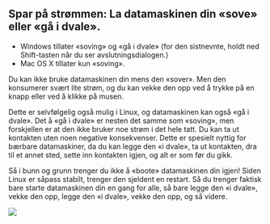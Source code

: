 <?php require("../../entete.php");?> <?php require("../../base.php");?> <?php require("../../fonctions.php");?>

<div id="corps">

<h2>Spar på strømmen: La datamaskinen din «sove» eller «gå i dvale».</h2>

<ul>
<li>Windows tillater «soving» og «gå i dvale» (for den sistnevnte, holdt ned Shift-tasten når du ser avslutningsdialogen.)</li>
<li>Mac OS X tillater kun «soving».</li>
</ul>

Du kan ikke bruke datamaskinen din mens den «sover». Men den konsumerer svært lite strøm, og du kan vekke den opp ved å trykke på en knapp eller ved å klikke på musen.

Dette er selvfølgelig også mulig i Linux, og datamaskinen kan også «gå i dvale». Det å «gå i dvale» er nesten det samme som «soving», men forskjellen er at den ikke bruker noe strøm i det hele tatt. Du kan ta ut kontakten uten noen negative konsekvenser. Dette er spesielt nyttig for bærbare datamaskiner, da du kan legge den «i dvale», ta ut kontakten, dra til et annet sted, sette inn kontakten igjen, og alt er som før du gikk.

Så i bunn og grunn trenger du ikke å «boote» datamaskinen din igjen! Siden Linux er såpass stabilt, trenger den sjeldent en restart. Så du trenger faktisk bare starte datamaskinen din en gang for alle, så bare legge den «i dvale», vekke den opp, legge den «i dvale», vekke den opp, og så videre.

<img src="Images/suspend_hibernate_thumb.png" />

</div>


